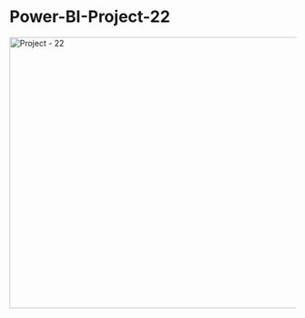 # Power-BI-Project-22

<img width="846" height="476" alt="Project - 22" src="https://github.com/user-attachments/assets/17bfc670-7c94-41d3-aea9-9c6cccb707ba" />
